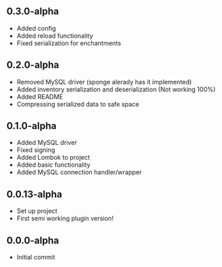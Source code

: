 0.3.0-alpha
-----------

- Added config
- Added reload functionality
- Fixed serialization for enchantments

0.2.0-alpha
-----------

- Removed MySQL driver (sponge alerady has it implemented)
- Added inventory serialization and deserialization (Not working 100%)
- Added README
- Compressing serialized data to safe space

0.1.0-alpha
-----------

- Added MySQL driver
- Fixed signing
- Added Lombok to project
- Added basic functionality
- Added MySQL connection handler/wrapper

0.0.13-alpha
------------

- Set up project
- First semi working plugin version!

0.0.0-alpha
-----------

- Initial commit
